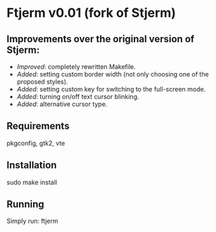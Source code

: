 # Ftjerm v0.01 (fork of Stjerm)

## Improvements over the original version of Stjerm:
* _Improved_: completely rewritten Makefile.
* _Added_: setting custom border width (not only choosing one of the proposed styles).
* _Added_: setting custom key for switching to the full-screen mode.
* _Added_: turning on/off text cursor blinking.
* _Added_: alternative cursor type.

## Requirements
pkgconfig, gtk2, vte

## Installation
sudo make install

## Running
Simply run: ftjerm
